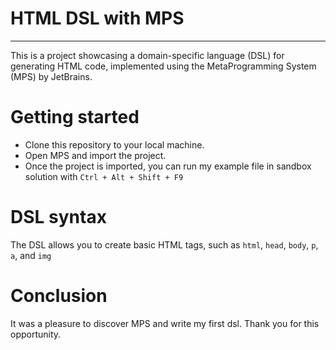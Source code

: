 # HTML DSL with MPS
---
This is a project showcasing a domain-specific language (DSL) for generating HTML code, implemented using the MetaProgramming System (MPS) by JetBrains.

# Getting started
* Clone this repository to your local machine.
* Open MPS and import the project.
* Once the project is imported, you can run my example file in sandbox solution with `Ctrl + Alt + Shift + F9`

# DSL syntax
The DSL allows you to create basic HTML tags, such as `html`, `head`, `body`, `p`, `a`, and `img`

# Conclusion
It was a pleasure to discover MPS and write my first dsl. Thank you for this opportunity.
